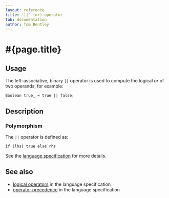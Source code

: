 ```yaml
---
layout: reference
title: `||` (or) operator
tab: documentation
author: Tom Bentley
---
```


# #{page.title}

## Usage 

The left-associative, binary `||` operator is used to compute the 
logical *or* of two operands, for example:

    Boolean true_ = true || false;

## Description

### Polymorphism

The `||` operator is defined as:

    if (lhs) true else rhs

See the [language specification](#{site.urls.spec}#logicaloperators) for 
more details.

## See also

* [logical operators](#{site.urls.spec}#logicaloperators) in the 
  language specification
* [operator precedence](#{site.urls.spec}#operatorprecedence) in the 
  language specification

